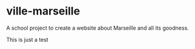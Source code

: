 # ville-marseille
A school project to create a website about Marseille and all its goodness.


This is just a test
